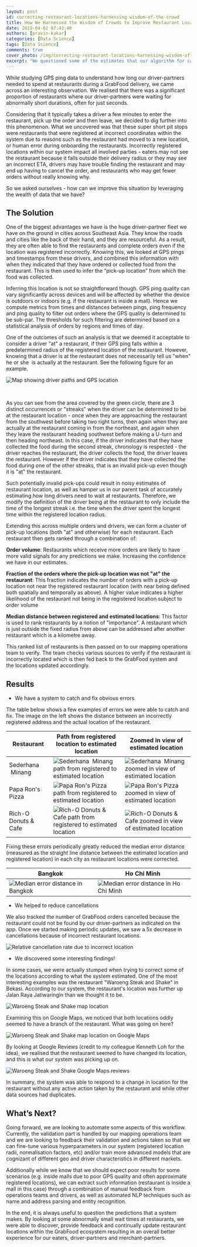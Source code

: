 ```yaml
---
layout: post
id: correcting-restaurant-locations-harnessing-wisdom-of-the-crowd
title: How We Harnessed the Wisdom of Crowds to Improve Restaurant Location Accuracy
date: 2019-04-02 07:43:40
authors: [pravin-kakar]
categories: [Data Science]
tags: [Data Science]
comments: true
cover_photo: /img/correcting-restaurant-locations-harnessing-wisdom-of-the-crowd/cover.jpeg
excerpt: "We questioned some of the estimates that our algorithm for calculating restaurant wait times was making, and found that the \"errors\" were actually useful to discover restaurants whose locations had been incorrectly registered in our system. By combining such error signals across multiple orders, we were able to identify correct restaurant locations and amend them to improve the experience for our customers."
---
```


While studying GPS ping data to understand how long our driver-partners needed to spend at restaurants during a GrabFood delivery, we came across an interesting observation. We realised that there was a significant proportion of restaurants where our driver-partners were waiting for abnormally short durations, often for just seconds.

Considering that it typically takes a driver a few minutes to enter the restaurant, pick up the order and then leave, we decided to dig further into this phenomenon. What we uncovered was that these super short pit stops were restaurants that were registered at incorrect coordinates within the system due to reasons such as the restaurant had moved to a new location, or human error during onboarding the restaurants. Incorrectly registered locations within our system impact all involved parties - eaters may not see the restaurant because it falls outside their delivery radius or they may see an incorrect ETA, drivers may have trouble finding the restaurant and may end up having to cancel the order, and restaurants who may get fewer orders without really knowing why. 

So we asked ourselves - how can we improve this situation by leveraging the wealth of data that we have? 

The Solution
------------

One of the biggest advantages we have is the huge driver-partner fleet we have on the ground in cities across Southeast Asia. They know the roads and cities like the back of their hand, and they are resourceful. As a result, they are often able to find the restaurants and complete orders even if the location was registered incorrectly. Knowing this, we looked at GPS pings and timestamps from these drivers, and combined this information with when they indicated that they have ordered or collected food from the restaurant. This is then used to infer the “pick-up location” from which the food was collected. 

Inferring this location is not so straightforward though. GPS ping quality can vary significantly across devices and will be affected by whether the device is outdoors or indoors (e.g. if the restaurant is inside a mall). Hence we compute metrics from times and distances between pings, ping frequency and ping quality to filter out orders where the GPS quality is determined to be sub-par. The thresholds for such filtering are determined based on a statistical analysis of orders by regions and times of day. 

One of the outcomes of such an analysis is that we deemed it acceptable to consider a driver "at" a restaurant, if their GPS ping falls within a predetermined radius of the registered location of the restaurant. However, knowing that a driver is at the restaurant does not necessarily tell us "when" he or she  is actually at the restaurant. See the following figure for an example. 

<div class="post-image-section">
  <img alt="Map showing driver paths and GPS location" src="/img/correcting-restaurant-locations-harnessing-wisdom-of-the-crowd/image1.png">
</div>

<p>&nbsp;</p>

As you can see from the area covered by the green circle, there are 3 distinct occurrences or "streaks" when the driver can be determined to be at the restaurant location - once when they are approaching the restaurant from the southwest before taking two right turns, then again when they are actually at the restaurant coming in from the northeast, and again when they leave the restaurant heading southwest before making a U-turn and then heading northeast. In this case, if the driver indicates that they have collected the food during the second streak, chronology is respected - the driver reaches the restaurant, the driver collects the food, the driver leaves the restaurant. However if the driver indicates that they have collected the food during one of the other streaks, that is an invalid pick-up even though it is "at" the restaurant.

Such potentially invalid pick-ups could result in noisy estimates of restaurant location, as well as hamper us in our parent task of accurately estimating how long drivers need to wait at restaurants. Therefore, we modify the definition of the driver being at the restaurant to only include the time of the longest streak i.e. the time when the driver spent the longest time within the registered location radius. 

Extending this across multiple orders and drivers, we can form a cluster of pick-up locations (both "at" and otherwise) for each restaurant. Each restaurant then gets ranked through a combination of:


**Order volume**: Restaurants which receive more orders are likely to have more valid signals for any predictions we make. Increasing the confidence we have in our estimates.

**Fraction of the orders where the pick-up location was not "at" the restaurant**: This fraction indicates the number of orders with a pick-up location not near the registered restaurant location (with near being defined both spatially and temporally as above). A higher value indicates a higher likelihood of the restaurant not being in the registered location subject to order volume

**Median distance between registered and estimated locations**: This factor is used to rank restaurants by a notion of "importance". A restaurant which is just outside the fixed radius from above can be addressed after another restaurant which is a kilometre away. 

This ranked list of restaurants is then passed on to our mapping operations team to verify. The team checks various sources to verify if the restaurant is incorrectly located which is then fed back to the GrabFood system and the locations updated accordingly.

Results
-------

*   We have a system to catch and fix obvious errors

The table below shows a few examples of errors we were able to catch and fix. The image on the left shows the distance between an incorrectly registered address and the actual location of the restaurant.

<table class="table">
  <thead>
    <tr>
      <th>Restaurant</th>
      <th>Path from registered location to estimated location</th>
      <th>Zoomed in view of estimated location</th>
    </tr>
  </thead>
  <tbody>
    <tr>
      <td>Sederhana  Minang</td>
      <td><img alt="Sederhana  Minang path from registered to estimated location" src="/img/correcting-restaurant-locations-harnessing-wisdom-of-the-crowd/image3.png"></td>
      <td><img alt="Sederhana  Minang zoomed in view of estimated location" src="/img/correcting-restaurant-locations-harnessing-wisdom-of-the-crowd/image2.png"></td>
    </tr>
    <tr>
      <td>Papa Ron's Pizza</td>
      <td><img alt="Papa Ron's Pizza path from registered to estimated location" src="/img/correcting-restaurant-locations-harnessing-wisdom-of-the-crowd/image6.png"></td>
      <td><img alt="Papa Ron's Pizza zoomed in view of estimated location" src="/img/correcting-restaurant-locations-harnessing-wisdom-of-the-crowd/image4.png"></td>
    </tr>
    <tr>
      <td>Rich-O Donuts & Cafe</td>
      <td><img alt="Rich-O Donuts & Cafe path from registered to estimated location" src="/img/correcting-restaurant-locations-harnessing-wisdom-of-the-crowd/image9.png"></td>
      <td><img alt="Rich-O Donuts & Cafe zoomed in view of estimated location" src="/img/correcting-restaurant-locations-harnessing-wisdom-of-the-crowd/image7.png"></td>
    </tr>
  </tbody>
</table>

Fixing these errors periodically greatly reduced the median error distance (measured as the straight line distance between the estimated location and registered location) in each city as restaurant locations were corrected.

<table class="table">
  <thead>
    <tr>
      <th>Bangkok</th>
      <th>Ho Chi Minh</th>
    </tr>
  </thead>
  <tbody>
    <tr>
      <td><img alt="Median error distance in Bangkok" src="/img/correcting-restaurant-locations-harnessing-wisdom-of-the-crowd/image13.png"></td>
      <td><img alt="Median error distance in Ho Chi Minh" src="/img/correcting-restaurant-locations-harnessing-wisdom-of-the-crowd/image5.png"></td>
    </tr>
  </tbody>
</table>

*   We helped to reduce cancellations

We also tracked the number of GrabFood orders cancelled because the restaurant could not be found by our driver-partners as indicated on the app. Once we started making periodic updates, we saw a 5x decrease in cancellations because of incorrect restaurant locations. 

<div class="post-image-section">
  <img alt="Relative cancellation rate due to incorrect location" src="/img/correcting-restaurant-locations-harnessing-wisdom-of-the-crowd/image8.png">
</div>

*   We discovered some interesting findings!

In some cases, we were actually stumped when trying to correct some of the locations according to what the system estimated. One of the most interesting examples was the restaurant "Waroeng Steak and Shake" in Bekasi. According to our system, the restaurant's location was further up Jalan Raya Jatiwaringin than we thought it to be. 

<div class="post-image-section">
  <img alt="Waroeng Steak and Shake map location" src="/img/correcting-restaurant-locations-harnessing-wisdom-of-the-crowd/image10.png">
</div>

Examining this on Google Maps, we noticed that both locations oddly seemed to have a branch of the restaurant. What was going on here? 

<div class="post-image-section">
  <img alt="Waroeng Steak and Shake map location on Google Maps" src="/img/correcting-restaurant-locations-harnessing-wisdom-of-the-crowd/image11.png">
</div>

By looking at Google Reviews (credit to my colleague Kenneth Loh for the idea), we realised that the restaurant seemed to have changed its location, and this is what our system was picking up on. 

<div class="post-image-section">
  <img alt="Waroeng Steak and Shake Google Maps reviews" src="/img/correcting-restaurant-locations-harnessing-wisdom-of-the-crowd/image12.png">
</div>

In summary, the system was able to respond to a change in location for the restaurant without any active action taken by the restaurant and while other data sources had duplicates. 

What’s Next?
------------

Going forward, we are looking to automate some aspects of this workflow. Currently, the validation part is handled by our mapping operations team and we are looking to feedback their validation and actions taken so that we can fine-tune various hyperparameters in our system (registered location radii, normalisation factors, etc) and/or train more advanced models that are cognizant of different geo and driver characteristics in different markets.

Additionally while we know that we should expect poor results for some scenarios (e.g. inside malls due to poor GPS quality and often approximate registered locations), we can extract such information (restaurant is inside a mall in this case) through a combination of manual feedback from operations teams and drivers, as well as automated NLP techniques such as name and address parsing and entity recognition. 

In the end, it is always useful to question the predictions that a system makes. By looking at some abnormally small wait times at restaurants, we were able to discover, provide feedback and continually update restaurant locations within the GrabFood ecosystem resulting in an overall better experience for our eaters, driver-partners and merchant-partners.
